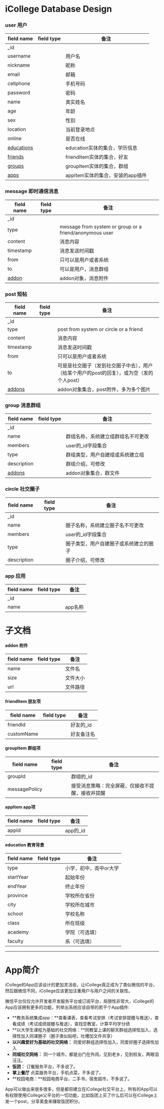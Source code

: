 iCollege Database Design
========


### user 用户

field name  | field type | 备注
------------|------------|------
_id         ||
username    ||用户名
nickname    ||昵称
email       ||邮箱
cellphone   ||手机号码
password    ||密码
name        ||真实姓名
age         ||年龄
sex         ||性别
location    ||当前登录地点
online      ||是否在线
[educations](http://git.candylee.cn/doomdagger/icollege/blob/master/DB.md#education "")   ||education实体的集合，学历信息
[friends](http://git.candylee.cn/doomdagger/icollege/blob/master/DB.md#frienditem "")      ||friendItem实体的集合，好友
[groups](http://git.candylee.cn/doomdagger/icollege/blob/master/DB.md#groupitem "")            ||groupItem实体的集合，群组
[apps](http://git.candylee.cn/doomdagger/icollege/blob/master/DB.md#appitem-app "")            ||appItem实体的集合，安装的app插件
### message 即时通信消息

field name  | field type | 备注
------------|------------|------
_id         ||
type        ||message from system or group or a friend/anonymous user
content     ||消息内容
timestamp   ||消息发送时间戳
from        ||只可以是用户或者系统
to          ||可以是用户，消息群组
[addon](http://git.candylee.cn/doomdagger/icollege/blob/master/DB.md#addon "")                  ||addon对象，消息附件

### post 短帖
field name  | field type | 备注
------------|------------|------
_id         ||
type        ||post from system or circle or a friend
content     ||消息内容
timestamp   ||消息发送时间戳
from        ||只可以是用户或者系统
to          ||可是是社交圈子（发到社交圈子中去），用户（给某个用户的post的回复），或为空（发的个人post）
[addons](http://git.candylee.cn/doomdagger/icollege/blob/master/DB.md#addon "")                  ||addon对象集合，post附件，多为多个图片

### group 消息群组
field name  | field type | 备注
------------|------------|------
_id         ||
name        ||群组名称，系统建立组群组名不可更改
members     ||user的_id字段集合
type        ||群组类型，用户自建组或系统建立组
description ||群组介绍，可修改
[addons](http://git.candylee.cn/doomdagger/icollege/blob/master/DB.md#addon "")                       ||addon对象集合，群文件

### circle 社交圈子
field name  | field type | 备注
------------|------------|------
_id         ||
name        ||圈子名称，系统建立圈子名不可更改
members     ||user的_id字段集合
type        ||圈子类型，用户自建圈子或系统建立的圈子
description ||圈子介绍，可修改


### app 应用
field name  | field type | 备注
------------|------------|------
_id         ||
name        ||app名称




# 子文档

#### addon 附件

field name  | field type | 备注
------------|------------|------
name        ||文件名
size        ||文件大小
url         ||文件路径

#### friendItem 朋友项

field name  | field type | 备注
------------|------------|------
friendId    ||好友的_id
customName  ||好友备注名

#### groupItem 群组项

field name  | field type | 备注
------------|------------|------
groupId     ||群组的_id
messagePolicy||接受消息策略：完全屏蔽，仅接收不提醒，接收并提醒

#### appItem app项
field name  | field type | 备注
------------|------------|------
appId       ||app的_id



#### education 教育背景

field name  | field type | 备注
------------|------------|------
type        ||小学，初中，高中or大学
startYear   ||起始年份
endYear     ||终止年份
province    ||学校所在省份
city        ||学校所在城市
school      ||学校名称
class       ||所在班级
academy     ||学院（可选填）
faculty     ||系（可选填）


***

# App简介

iCollege的App应该设计的更加灵活些，让iCollege真正成为了类似微信的平台，然后跟微信不同，iCollege应该更加注重用户与用户之间的关联性。

微信平台仅仅允许开发者开发服务平台或订阅平台，局限性非常大，iCollege的App应该拥有更多的功能，列举出系统应该自带的若干个App插件:
* **教务系统集成app：**查看课表，查看考试安排（考试安排提醒与推送），查看成绩（考试成绩提醒与推送），查找空教室，计算平均学分绩
* **以大学生课程为基础的社交网络：**同教室上课的聊天群组选择性加入，选择性加入同课圈子（圈子类似贴吧，吐槽加文件共享）
* **以兴趣爱好为基础的社交网络：** 同爱好群组选择性加入，同爱好圈子选择性加入
* **同城社交网络：** 同一个城市，都是出门在外闯，见到老乡，见到校友，两眼泪汪汪。
* **饭团：** 订餐服务平台，不多说了。
* **掌上餐厅** 点菜服务平台，手机点菜，不多说了。
* **校园电商：**校园电商平台，二手书，宿舍超市，不多说了。


App可以做出来很多很多，但是都将建立在iCollege社交平台上，所有的App可以有权限使用iCollege父平台的一切功能，比如饭团上买了什么后可以在iCollege上发一个post，分享美食来赚取饭团积分。